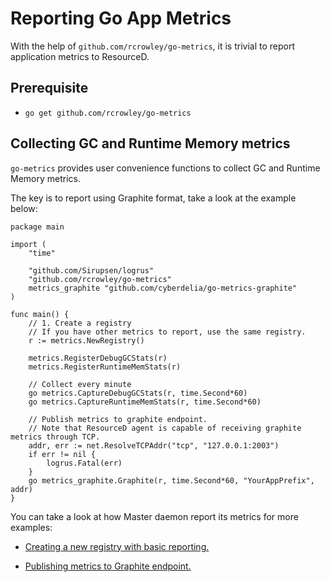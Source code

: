 # Reporting Go App Metrics

With the help of `github.com/rcrowley/go-metrics`, it is trivial to report application metrics to ResourceD.

## Prerequisite

* `go get github.com/rcrowley/go-metrics`


## Collecting GC and Runtime Memory metrics

`go-metrics` provides user convenience functions to collect GC and Runtime Memory metrics.

The key is to report using Graphite format, take a look at the example below:

```
package main

import (
	"time"

	"github.com/Sirupsen/logrus"
	"github.com/rcrowley/go-metrics"
	metrics_graphite "github.com/cyberdelia/go-metrics-graphite"
)

func main() {
	// 1. Create a registry
	// If you have other metrics to report, use the same registry.
	r := metrics.NewRegistry()

	metrics.RegisterDebugGCStats(r)
	metrics.RegisterRuntimeMemStats(r)

	// Collect every minute
	go metrics.CaptureDebugGCStats(r, time.Second*60)
	go metrics.CaptureRuntimeMemStats(r, time.Second*60)

	// Publish metrics to graphite endpoint.
	// Note that ResourceD agent is capable of receiving graphite metrics through TCP.
	addr, err := net.ResolveTCPAddr("tcp", "127.0.0.1:2003")
	if err != nil {
		logrus.Fatal(err)
	}
	go metrics_graphite.Graphite(r, time.Second*60, "YourAppPrefix", addr)
}
```

You can take a look at how Master daemon report its metrics for more examples:

* [Creating a new registry with basic reporting.](https://github.com/resourced/resourced-master/blob/master/application/application_metrics.go)

* [Publishing metrics to Graphite endpoint.](https://github.com/resourced/resourced-master/blob/master/main.go#L144)
